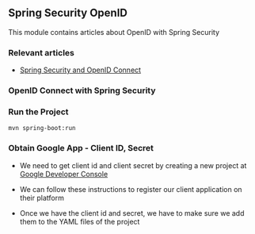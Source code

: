 ## Spring Security OpenID

This module contains articles about OpenID with Spring Security

### Relevant articles

- [Spring Security and OpenID Connect](https://www.surya.com/spring-security-openid-connect)

### OpenID Connect with Spring Security

### Run the Project

```
mvn spring-boot:run
```

### Obtain Google App - Client ID, Secret

- We need to get client id and client secret by creating a new project at [Google Developer Console](https://console.developers.google.com/project/_/apiui/credential?pli=1)
- We can follow these instructions to register our client application on their platform

- Once we have the client id and secret, we have to make sure we add them to the YAML files of the project

